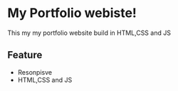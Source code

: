 # My Portfolio webiste!
This my my portfolio website build in HTML,CSS and JS
## Feature
- Resonpisve
- HTML,CSS and JS
